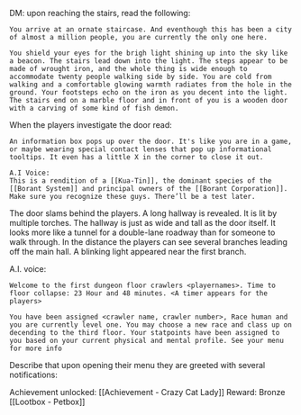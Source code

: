 
DM: upon reaching the stairs, read the following:


```
You arrive at an ornate staircase. And eventhough this has been a city of almost a million people, you are currently the only one here.

You shield your eyes for the brigh light shining up into the sky like a beacon. The stairs lead down into the light. The steps appear to be made of wrought iron, and the whole thing is wide enough to accommodate twenty people walking side by side. You are cold from walking and a comfortable glowing warmth radiates from the hole in the ground. Your footsteps echo on the iron as you decent into the light. The stairs end on a marble floor and in front of you is a wooden door with a carving of some kind of fish demon. 
```

When the players investigate the door read:
```
An information box pops up over the door. It's like you are in a game, or maybe wearing special contact lenses that pop up informational tooltips. It even has a little X in the corner to close it out.

A.I Voice:
This is a rendition of a [[Kua-Tin]], the dominant species of the [[Borant System]] and principal owners of the [[Borant Corporation]]. Make sure you recognize these guys. There’ll be a test later.
```

The door slams behind the players. A long hallway is revealed. It is lit by multiple torches. The hallway is just as wide and tall as the door itself. It looks more like a tunnel for a double-lane roadway than for someone to walk through. In the distance the players can see several branches leading off the main hall. A blinking light appeared near the first branch.


A.I. voice:
```
Welcome to the first dungeon floor crawlers <playernames>. Time to floor collapse: 23 Hour and 48 minutes. <A timer appears for the players>

You have been assigned <crawler name, crawler number>, Race human and you are currently level one. You may choose a new race and class up on decending to the third floor. Your statpoints have been assigned to you based on your current physical and mental profile. See your menu for more info
```


Describe that upon opening their menu they are greeted with several notifications:

Achievement unlocked: [[Achievement - Crazy Cat Lady]]
Reward: Bronze [[Lootbox - Petbox]]